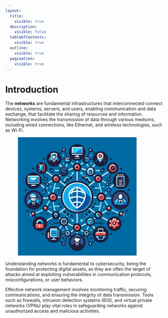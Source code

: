 ```yaml
---
layout:
  title:
    visible: true
  description:
    visible: false
  tableOfContents:
    visible: true
  outline:
    visible: true
  pagination:
    visible: true
---
```


# Introduction

The **networks** are fundamental infrastructures that interconnected connect devices, systems, servers, and users, enabling communication and data exchange, that facilitate the sharing of resources and information. Networking involves the transmission of data through various mediums, including wired connections, like Ethernet, and wireless technologies, such as Wi-Fi.

<figure><img src="../.gitbook/assets/image (25) (1).png" alt="" width="375"><figcaption></figcaption></figure>

Understanding networks is fundamental to cybersecurity, being the foundation for protecting digital assets, as they are often the target of attacks aimed at exploiting vulnerabilities in communication protocols, misconfigurations, or user behaviors.

Effective network management involves monitoring traffic, securing communications, and ensuring the integrity of data transmission. Tools such as firewalls, intrusion detection systems (IDS), and virtual private networks (VPNs) play vital roles in safeguarding networks against unauthorized access and malicious activities.
